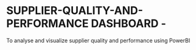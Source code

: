 # SUPPLIER-QUALITY-AND-PERFORMANCE DASHBOARD -
To analyse and visualize supplier quality and performance using PowerBI
